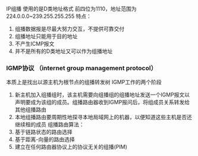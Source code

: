 IP组播
使用的是D类地址格式
前四位为1110，地址范围为224.0.0.0~239.255.255.255
特点：
1. 组播数据报是尽最大努力交互，不提供可靠交付
2. 组播地址只能用于目的地址
3. 不产生ICMP报文
4. 并不是所有的D类地址又可以作为组播地址 

### IGMP协议 （internet group management protocol）
本质上是找出以源主机为根节点的组播转发树
IGMP工作的两个阶段
1. 新主机加入组播组时，该主机需要向组播组的组播地址发送一个IGMP报文以声明要成为该组的成员。组播路由器收到IGMP报问后，将组成员关系转发给其他组播路由
2. 本地组播路由要周期性地探寻本地局域网上的机器，以便知道这些主机是否还继续租的成员
组播路由算法：
1. 基于链路状态的路由选择
2. 基于距离-向量的路由选择
3. 建立在任何路由器协议上的协议无关的组播(PIM)
